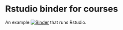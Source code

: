 # Rstudio binder for courses

An example [![Binder](https://mybinder.org/badge_logo.svg)](https://mybinder.org/v2/gh/karkman/binder_rstudio/main?urlpath=rstudio) that runs Rstudio. 


